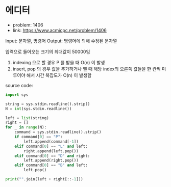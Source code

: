 # 에디터
- problem: 1406
- link: https://www.acmicpc.net/problem/1406

Input: 문자열, 명령어
Output: 명령어에 의해 수정된 문자열

입력으로 들어오는 크기의 최대값이 50000임
1. indexing 으로 할 경우 P 를 받을 때 O(n) 이 발생
2. insert, pop 의 경우 값을 추가하거나 뺄 때 해당 index의 오른쪽 값들을 한 칸씩 미루어야 해서 시간 복잡도가 O(n) 이 발생함

source code: 
```python
import sys

string = sys.stdin.readline().strip()
N = int(sys.stdin.readline())

left = list(string)
right = []
for _ in range(N):
    command = sys.stdin.readline().strip()
    if command[0] == "P":
        left.append(command[-1])
    elif command[0] == "L" and left:
        right.append(left.pop())
    elif command[0] == "D" and right:
        left.append(right.pop())
    elif command[0] == "B" and left:
        left.pop()

print("".join(left + right[::-1]))
```
